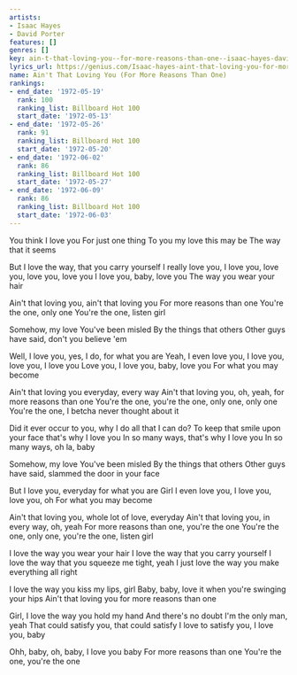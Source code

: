 ```yaml
---
artists:
- Isaac Hayes
- David Porter
features: []
genres: []
key: ain-t-that-loving-you--for-more-reasons-than-one--isaac-hayes-david-porter
lyrics_url: https://genius.com/Isaac-hayes-aint-that-loving-you-for-more-reasons-than-one-lyrics
name: Ain't That Loving You (For More Reasons Than One)
rankings:
- end_date: '1972-05-19'
  rank: 100
  ranking_list: Billboard Hot 100
  start_date: '1972-05-13'
- end_date: '1972-05-26'
  rank: 91
  ranking_list: Billboard Hot 100
  start_date: '1972-05-20'
- end_date: '1972-06-02'
  rank: 86
  ranking_list: Billboard Hot 100
  start_date: '1972-05-27'
- end_date: '1972-06-09'
  rank: 86
  ranking_list: Billboard Hot 100
  start_date: '1972-06-03'
---
```

You think I love you
For just one thing
To you my love this may be
The way that it seems

But I love the way, that you carry yourself
I really love you, I love you, love you, love you, love you
I love you, baby, love you
The way you wear your hair

Ain't that loving you, ain't that loving you
For more reasons than one
You're the one, only one
You're the one, listen girl

Somehow, my love
You've been misled
By the things that others
Other guys have said, don't you believe 'em

Well, I love you, yes, I do, for what you are
Yeah, I even love you, I love you, love you, I love you
Love you, I love you, baby, love you
For what you may become

Ain't that loving you everyday, every way
Ain't that loving you, oh, yeah, for more reasons than one
You're the one, you're the one, only one, only one
You're the one, I betcha never thought about it

Did it ever occur to you, why I do all that I can do?
To keep that smile upon your face that's why I love you
In so many ways, that's why I love you
In so many ways, oh la, baby

Somehow, my love
You've been misled
By the things that others
Other guys have said, slammed the door in your face

But I love you, everyday for what you are
Girl I even love you, I love you, love you, oh
For what you may become

Ain't that loving you, whole lot of love, everyday
Ain't that loving you, in every way, oh, yeah
For more reasons than one, you're the one
You're the one, only one, you're the one, listen girl

I love the way you wear your hair
I love the way that you carry yourself
I love the way that you squeeze me tight, yeah
I just love the way you make everything all right

I love the way you kiss my lips, girl
Baby, baby, love it when you're swinging your hips
Ain't that loving you for more reasons than one

Girl, I love the way you hold my hand
And there's no doubt I'm the only man, yeah
That could satisfy you, that could satisfy
I love to satisfy you, I love you, baby

Ohh, baby, oh, baby, I love you baby
For more reasons than one
You're the one, you're the one
